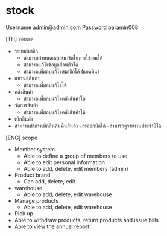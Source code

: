 # stock

Username
  admin@admin.com
Password
  paramin008

[TH]
ขอบเขต 
- ระบบสมาชิก
   - สามารถกำหนดกลุ่มสมาชิกในการใช้งานได้
  - สามารถแก้ไขข้อมูลส่วนตัวได้
  - สามารถเพิ่มลบแก้ไขสมาชิกได้ (แอดมิน)
- แบรนด์สินค้า
  - สามารถเพิ่มลบแก้ไขได้
- คลังสินค้า
  - สามารถเพิ่มลบแก้ไขคลังสินค้าได้
- จัดการสินค้า
  - สามารถเพิ่มลบแก้ไขคลังสินค้าได้
 - เบิกสินค้า
  - สามารถทำการเบิกสินค้า คืนสินค้า และออกบิลได้
-สามารถดูรายงานประจำปีได้

[ENG]
scope
- Member system
   - Able to define a group of members to use
  - Able to edit personal information
  - Able to add, delete, edit members (admin)
- Product brand
  - Can add, delete, edit
- warehouse
  - Able to add, delete, edit warehouse
- Manage products
  - Able to add, delete, edit warehouse
 - Pick up
  - Able to withdraw products, return products and issue bills
- Able to view the annual report
